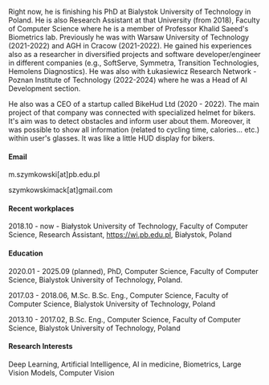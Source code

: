 Right now, he is finishing his PhD at Bialystok University of Technology in Poland. He is also Research Assistant at that University (from 2018), Faculty of Computer Science where he is a member of Professor Khalid Saeed's Biometrics lab. Previously he was with Warsaw University of Technology (2021-2022) and AGH in Cracow (2021-2022). He gained his experiences also as a researcher in diversified projects and software developer/engineer in different companies (e.g., SoftServe, Symmetra, Transition Technologies, Hemolens Diagnostics). He was also with Łukasiewicz Research Network - Poznan Institute of Technology (2022-2024) where he was a Head of AI Development section. 

He also was a CEO of a startup called BikeHud Ltd (2020 - 2022). The main project of that company was connected with specialized helmet for bikers. It's aim was to detect obstacles and inform user about them. Moreover, it was possible to show all information (related to cycling time, calories... etc.) within user's glasses. It was like a little HUD display for bikers.

#### Email
m.szymkowski[at]pb.edu.pl

szymkowskimack[at]gmail.com

#### Recent workplaces

2018.10 - now - Białystok University of Technology, Faculty of Computer Science, Research Assistant, https://wi.pb.edu.pl, Białystok, Poland 

#### Education
2020.01 - 2025.09 (planned), PhD, Computer Science, Faculty of Computer Science, Bialystok University of Technology, Poland.

2017.03 - 2018.06, M.Sc. B.Sc. Eng., Computer Science, Faculty of Computer Science, Bialystok University of Technology, Poland

2013.10 - 2017.02, B.Sc. Eng., Computer Science, Faculty of Computer Science, Bialystok University of Technology, Poland

#### Research Interests
Deep Learning, Artificial Intelligence, AI in medicine, Biometrics, Large Vision Models, Computer Vision
